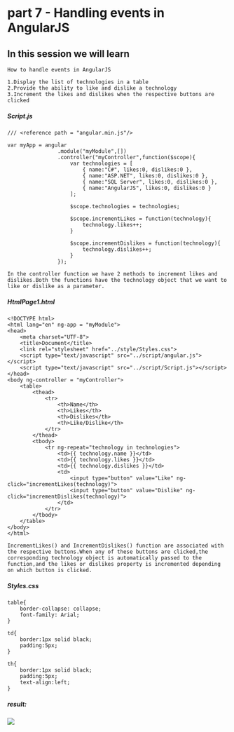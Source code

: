 # part 7 - Handling events in AngularJS

## In this session we will learn
    
    How to handle events in AngularJS

    1.Display the list of technologies in a table
    2.Provide the ability to like and dislike a technology
    3.Increment the likes and dislikes when the respective buttons are clicked

#####    Script.js
    /// <reference path = "angular.min.js"/>

    var myApp = angular
                    .module("myModule",[])
                    .controller("myController",function($scope){
                        var technologies = [
                            { name:"C#", likes:0, dislikes:0 },
                            { name:"ASP.NET", likes:0, dislikes:0 },
                            { name:"SQL Server", likes:0, dislikes:0 },
                            { name:"AngularJS", likes:0, dislikes:0 }
                        ];
                    
                        $scope.technologies = technologies;

                        $scope.incrementLikes = function(technology){
                            technology.likes++;
                        }

                        $scope.incrementDislikes = function(technology){
                            technology.dislikes++;
                        }
                    });

    In the controller function we have 2 methods to increment likes and dislikes.Both the functions have the technology object that we want to like or dislike as a parameter.

#####    HtmlPage1.html
    <!DOCTYPE html>
    <html lang="en" ng-app = "myModule">
    <head>
        <meta charset="UTF-8">
        <title>Document</title>
        <link rel="stylesheet" href="../style/Styles.css">
        <script type="text/javascript" src="../script/angular.js"></script>
        <script type="text/javascript" src="../script/Script.js"></script>
    </head>
    <body ng-controller = "myController">
        <table>
            <thead>
                <tr>
                    <th>Name</th>
                    <th>Likes</th>
                    <th>Dislikes</th>
                    <th>Like/Dislike</th>
                </tr>
            </thead>
            <tbody>
                <tr ng-repeat="technology in technologies">
                    <td>{{ technology.name }}</td>
                    <td>{{ technology.likes }}</td>
                    <td>{{ technology.dislikes }}</td>
                    <td>
                        <input type="button" value="Like" ng-click="incrementLikes(technology)">
                        <input type="button" value="Dislike" ng-click="incrementDislikes(technology)">
                    </td>
                </tr>
            </tbody>
        </table>
    </body>
    </html>

    IncrementLikes() and IncrementDislikes() function are associated with the respective buttons.When any of these buttons are clicked,the corresponding technology object is automatically passed to the function,and the likes or dislikes property is incremented depending on which button is clicked.

#####    Styles.css
    table{
        border-collapse: collapse;
        font-family: Arial;
    }

    td{
        border:1px solid black;
        padding:5px;
    }

    th{
        border:1px solid black;
        padding:5px;
        text-align:left;
    }

#####   result: 
![](../img/HandlingEvent.png)
